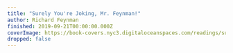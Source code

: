```yaml
---
title: "Surely You're Joking, Mr. Feynman!"
author: Richard Feynman
finished: 2019-09-21T00:00:00.000Z
coverImage: https://book-covers.nyc3.digitaloceanspaces.com/readings/surely-youre-joking-mr-feynman-01.jpg
dropped: false
---
```


